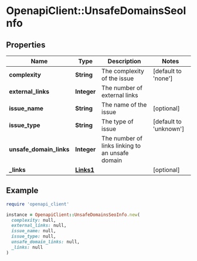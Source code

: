 # OpenapiClient::UnsafeDomainsSeoInfo

## Properties

| Name | Type | Description | Notes |
| ---- | ---- | ----------- | ----- |
| **complexity** | **String** | The complexity of the issue | [default to &#39;none&#39;] |
| **external_links** | **Integer** | The number of external links |  |
| **issue_name** | **String** | The name of the issue | [optional] |
| **issue_type** | **String** | The type of issue | [default to &#39;unknown&#39;] |
| **unsafe_domain_links** | **Integer** | The number of links linking to an unsafe domain |  |
| **_links** | [**Links1**](Links1.md) |  | [optional] |

## Example

```ruby
require 'openapi_client'

instance = OpenapiClient::UnsafeDomainsSeoInfo.new(
  complexity: null,
  external_links: null,
  issue_name: null,
  issue_type: null,
  unsafe_domain_links: null,
  _links: null
)
```

